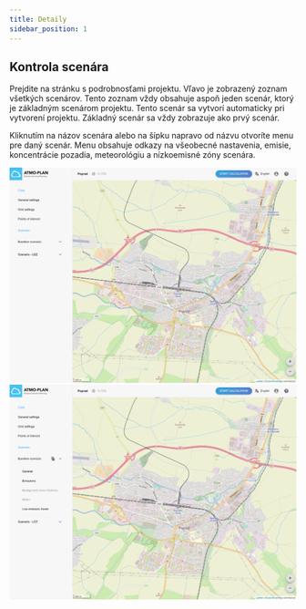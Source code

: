 ```yaml
---
title: Detaily
sidebar_position: 1
---
```


## Kontrola scenára


Prejdite na stránku s podrobnosťami projektu. Vľavo je zobrazený zoznam všetkých scenárov. Tento zoznam vždy obsahuje aspoň jeden scenár, ktorý je základným scenárom projektu. Tento scenár sa vytvorí automaticky pri vytvorení projektu. Základný scenár sa vždy zobrazuje ako prvý scenár.

Kliknutím na názov scenára alebo na šípku napravo od názvu otvoríte menu pre daný scenár. Menu obsahuje odkazy na všeobecné nastavenia, emisie, koncentrácie pozadia, meteorológiu a nízkoemisné zóny scenára.

![Scenario list](./images/scenario_list.png)
![Scenario list: menu items](./images/scenario_list2.png) 

